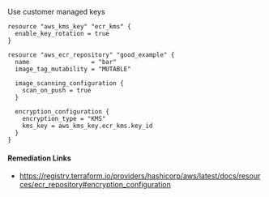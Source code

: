 
Use customer managed keys

```hcl
resource "aws_kms_key" "ecr_kms" {
  enable_key_rotation = true
}

resource "aws_ecr_repository" "good_example" {
  name                 = "bar"
  image_tag_mutability = "MUTABLE"
  
  image_scanning_configuration {
    scan_on_push = true
  }
  
  encryption_configuration {
    encryption_type = "KMS"
    kms_key = aws_kms_key.ecr_kms.key_id
  }
}
```

#### Remediation Links
 - https://registry.terraform.io/providers/hashicorp/aws/latest/docs/resources/ecr_repository#encryption_configuration
        